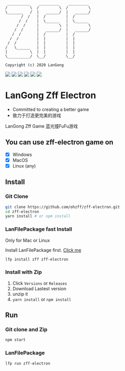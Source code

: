 ```
 __________    _________    _________
/          \  /         \  /         \
\_______   /  |   ______/  |   ______/
       /  /   |  /         |  /
      /  /    |  \______   |  \______
     /  /     |         \  |         \
    /  /      |   ______/  |   ______/
   /  /       |  /         |  /
  /  /        |  |         |  |
 /  /         |  |         |  |
/   \______   |  |         |  |
|          \  |  |         |  |
\__________/  \__/         \__/

Copyright (c) 2020 LanGong
```

![](https://img.shields.io/github/tag/langong-dev/zff-electron.svg)
![](https://img.shields.io/github/release/langong-dev/zff-electron.svg)
![](https://img.shields.io/github/stars/langong-dev/zff-electron.svg)
![](https://img.shields.io/github/forks/langong-dev/zff-electron.svg)
![](https://img.shields.io/badge/state-Service-brightgreen.svg?style=plastic)
![](https://img.shields.io/badge/GitHub-LanGongZff-yellow.svg?style=social&logo=github)

# LanGong Zff Electron

- Committed to creating a better game 
- 致力于打造更完美的游戏

LanGong Zff Game 蓝光撞FuFu游戏 

## You can use zff-electron game on

- [x] Windows
- [x] MacOS
- [x] Linux (any)

## Install

### Git Clone

```bash
git clone https://github.com/ohzff/zff-electron.git
cd zff-electron
yarn install # or npm install
```

### LanFilePackage fast Install

Only for Mac or Linux

Install LanFilePackage first. [Click me](https://github.com/langong-dev/LanFilePackage)

```bash
lfp install zff zff-electron
```

### Install with Zip

1. Click `Versions` or `Releases`
2. Download Lastest version
3. unzip it
4. `yarn install` or `npm install`

## Run

### Git clone and Zip

```bash
npm start
```

### LanFilePackage

```bash
lfp run zff-electron
```

